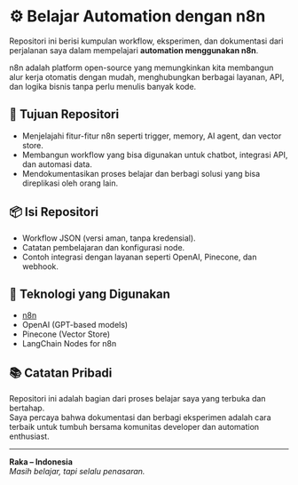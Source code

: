 # ⚙️ Belajar Automation dengan n8n

Repositori ini berisi kumpulan workflow, eksperimen, dan dokumentasi dari perjalanan saya dalam mempelajari **automation menggunakan n8n**.

n8n adalah platform open-source yang memungkinkan kita membangun alur kerja otomatis dengan mudah, menghubungkan berbagai layanan, API, dan logika bisnis tanpa perlu menulis banyak kode.

## 🎯 Tujuan Repositori
- Menjelajahi fitur-fitur n8n seperti trigger, memory, AI agent, dan vector store.
- Membangun workflow yang bisa digunakan untuk chatbot, integrasi API, dan automasi data.
- Mendokumentasikan proses belajar dan berbagi solusi yang bisa direplikasi oleh orang lain.

## 📦 Isi Repositori
- Workflow JSON (versi aman, tanpa kredensial).
- Catatan pembelajaran dan konfigurasi node.
- Contoh integrasi dengan layanan seperti OpenAI, Pinecone, dan webhook.

## 🧠 Teknologi yang Digunakan
- [n8n](https://n8n.io/)
- OpenAI (GPT-based models)
- Pinecone (Vector Store)
- LangChain Nodes for n8n

## 📚 Catatan Pribadi
Repositori ini adalah bagian dari proses belajar saya yang terbuka dan bertahap.  
Saya percaya bahwa dokumentasi dan berbagi eksperimen adalah cara terbaik untuk tumbuh bersama komunitas developer dan automation enthusiast.

---

**Raka – Indonesia**  
_Masih belajar, tapi selalu penasaran._
